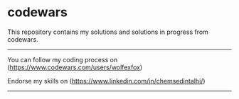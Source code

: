 # codewars
This repository contains my solutions and solutions in progress from codewars.


---
You can follow my coding process on (https://www.codewars.com/users/wolfexfox)

Endorse my skills on (https://www.linkedin.com/in/chemsedintalhi/)

---